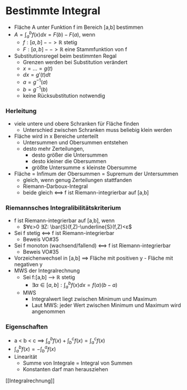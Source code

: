  # Bestimmte Integral
+ Fläche A unter Funktion f im Bereich \[a,b] bestimmen
+ $A=\int^b_a f(x)dx=F(b)-F(a)$, wenn
	+ $f:[a,b]-->ℝ$ stetig
	+ $F:[a,b]-->ℝ$ eine Stammfunktion von f
+ Substitutionsregel beim bestimmten Regal
	+ Grenzen werden bei Substitution verändert
	+ $x = ... =g(t)$
	+ $dx=g'(t)dt$
	+ $a=g^{-1}(a)$
	+ $b=g^{-1}(b)$
	+ keine Rücksubstitution notwendig

### Herleitung
+ viele untere und obere Schranken für Fläche finden
	+ Unterschied zwischen Schranken muss beliebig klein werden
+ Fläche wird in x Bereiche unterteilt
	+ Untersummen und Obersummen entstehen
	+ desto mehr Zerteilungen, 
		+ desto größer die Untersummen
		+ desto kleiner die Obersummen
		+ größte Untersumme ≤ kleinste Obersumme
+ Fläche = Infimum der Obersummen = Supremum der Untersummen
	+ gleich, wenn genug Zerteilungen stattfanden
	+ Riemann-Darboux-Integral
	+ beide gleich <==> f ist Riemann-integrierbar auf \[a,b]

### Riemannsches Integralibilitätskriterium
+ f ist Riemann-integrierbar auf \[a,b], wenn
	+ $∀ε>0 ∃Z: \bar{S}(f,Z)-\underline{S}(f,Z)<ε$
+ Sei f stetig <==> f ist Riemann-integrierbar
	+  Beweis VO#35
+ Sei f monoton (wachsend/fallend) <==> f ist Riemann-integrierbar
	+  Beweis VO#35
+  Vorzeichenwechsel in \[a,b]  ==> Fläche mit positiven y - Fläche mit negativen y
+ MWS der Integralrechnung
	+ Sei f:\[a,b] --> ℝ stetig
		+ $∃α∈[a,b]: \int_a^bf(x)dx=f(α)(b-a)$
	+ MWS
		+ Integralwert liegt zwischen Minimum und Maximum
		+ Laut MWS: jeder Wert zwischen Minimum und Maximum wird angenommen

### Eigenschaften
+ a < b < c ==> $\int^b_a f(x)+\int^c_b f(x)=\int^c_a f(x)$
+ $\int^b_a f(x)=-\int^a_b f(x)$
+ Linearität
	+ Summe von Integrale = Integral von Summen
	+ Konstanten darf man herausziehen


[[Integralrechnung]]